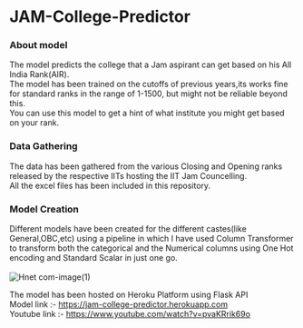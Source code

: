 # JAM-College-Predictor
### About model
The model predicts the college that a Jam aspirant can get based on his All India Rank(AIR).<br>
The model has been trained on the cutoffs of previous years,its works fine for standard ranks in the range of 1-1500, but might not be reliable beyond this.<br>
You can use this model to get a hint of what institute you might get based on your rank.

### Data Gathering
The data has been gathered from the various Closing and Opening ranks released by the respective IITs hosting the IIT Jam Councelling.
<br>
All the excel files has been included in this repository.

### Model Creation
Different models have been created for the different castes(like General,OBC,etc) using a pipeline in which I have used Column Transformer to transform both the categorical
and the Numerical columns using One Hot encoding and Standard Scalar in just one go.
<br>
<br>
![Hnet com-image(1)](https://user-images.githubusercontent.com/40202640/131882224-52894a66-3faf-4660-bae8-f33237e9ef32.gif)








The model has been hosted on Heroku Platform  using Flask API
<br>
Model link :- https://jam-college-predictor.herokuapp.com 
<br>
Youtube link :- https://www.youtube.com/watch?v=pvaKRrik69o
























